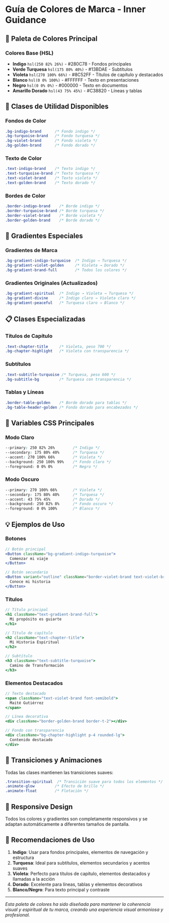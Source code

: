 # Guía de Colores de Marca - Inner Guidance

## 🎨 Paleta de Colores Principal

### Colores Base (HSL)
- **Indigo** `hsl(250 82% 26%)` - #280C78 - Fondos principales
- **Verde Turquesa** `hsl(175 80% 40%)` - #13BDAE - Subtítulos
- **Violeta** `hsl(270 100% 66%)` - #8C52FF - Títulos de capítulo y destacados
- **Blanco** `hsl(0 0% 100%)` - #FFFFFF - Texto en presentaciones
- **Negro** `hsl(0 0% 0%)` - #000000 - Texto en documentos
- **Amarillo Dorado** `hsl(43 75% 45%)` - #C38820 - Líneas y tablas

## 🎯 Clases de Utilidad Disponibles

### Fondos de Color
```css
.bg-indigo-brand      /* Fondo indigo */
.bg-turquoise-brand   /* Fondo turquesa */
.bg-violet-brand      /* Fondo violeta */
.bg-golden-brand      /* Fondo dorado */
```

### Texto de Color
```css
.text-indigo-brand    /* Texto indigo */
.text-turquoise-brand /* Texto turquesa */
.text-violet-brand    /* Texto violeta */
.text-golden-brand    /* Texto dorado */
```

### Bordes de Color
```css
.border-indigo-brand    /* Borde indigo */
.border-turquoise-brand /* Borde turquesa */
.border-violet-brand    /* Borde violeta */
.border-golden-brand    /* Borde dorado */
```

## 🌈 Gradientes Especiales

### Gradientes de Marca
```css
.bg-gradient-indigo-turquoise  /* Indigo → Turquesa */
.bg-gradient-violet-golden     /* Violeta → Dorado */
.bg-gradient-brand-full        /* Todos los colores */
```

### Gradientes Originales (Actualizados)
```css
.bg-gradient-spiritual  /* Indigo → Violeta → Turquesa */
.bg-gradient-divine     /* Indigo claro → Violeta claro */
.bg-gradient-peaceful   /* Turquesa claro → Blanco */
```

## 📋 Clases Especializadas

### Títulos de Capítulo
```css
.text-chapter-title     /* Violeta, peso 700 */
.bg-chapter-highlight   /* Violeta con transparencia */
```

### Subtítulos
```css
.text-subtitle-turquoise /* Turquesa, peso 600 */
.bg-subtitle-bg         /* Turquesa con transparencia */
```

### Tablas y Líneas
```css
.border-table-golden    /* Borde dorado para tablas */
.bg-table-header-golden /* Fondo dorado para encabezados */
```

## 🎨 Variables CSS Principales

### Modo Claro
```css
--primary: 250 82% 26%        /* Indigo */
--secondary: 175 80% 40%      /* Turquesa */
--accent: 270 100% 66%        /* Violeta */
--background: 250 100% 99%    /* Fondo claro */
--foreground: 0 0% 0%         /* Negro */
```

### Modo Oscuro
```css
--primary: 270 100% 66%       /* Violeta */
--secondary: 175 80% 40%      /* Turquesa */
--accent: 43 75% 45%          /* Dorado */
--background: 250 82% 8%      /* Fondo oscuro */
--foreground: 0 0% 100%       /* Blanco */
```

## 💡 Ejemplos de Uso

### Botones
```jsx
// Botón principal
<Button className="bg-gradient-indigo-turquoise">
  Comenzar mi viaje
</Button>

// Botón secundario
<Button variant="outline" className="border-violet-brand text-violet-brand">
  Conoce mi historia
</Button>
```

### Títulos
```jsx
// Título principal
<h1 className="text-gradient-brand-full">
  Mi propósito es guiarte
</h1>

// Título de capítulo
<h2 className="text-chapter-title">
  Mi Historia Espiritual
</h2>

// Subtítulo
<h3 className="text-subtitle-turquoise">
  Camino de Transformación
</h3>
```

### Elementos Destacados
```jsx
// Texto destacado
<span className="text-violet-brand font-semibold">
  Maité Gutiérrez
</span>

// Línea decorativa
<div className="border-golden-brand border-t-2"></div>

// Fondo con transparencia
<div className="bg-chapter-highlight p-4 rounded-lg">
  Contenido destacado
</div>
```

## 🔄 Transiciones y Animaciones

Todas las clases mantienen las transiciones suaves:
```css
.transition-spiritual  /* Transición suave para todos los elementos */
.animate-glow         /* Efecto de brillo */
.animate-float        /* Flotación */
```

## 📱 Responsive Design

Todos los colores y gradientes son completamente responsivos y se adaptan automáticamente a diferentes tamaños de pantalla.

## 🎯 Recomendaciones de Uso

1. **Indigo**: Usar para fondos principales, elementos de navegación y estructura
2. **Turquesa**: Ideal para subtítulos, elementos secundarios y acentos suaves
3. **Violeta**: Perfecto para títulos de capítulo, elementos destacados y llamadas a la acción
4. **Dorado**: Excelente para líneas, tablas y elementos decorativos
5. **Blanco/Negro**: Para texto principal y contraste

---

*Esta paleta de colores ha sido diseñada para mantener la coherencia visual y espiritual de tu marca, creando una experiencia visual armoniosa y profesional.*
